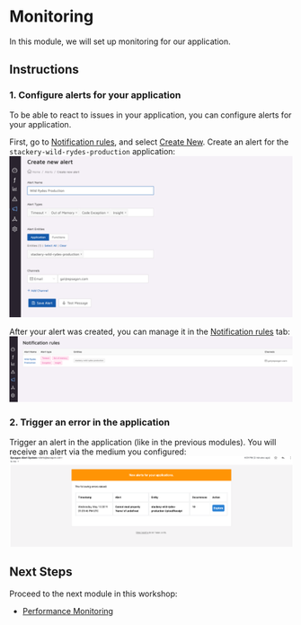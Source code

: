 # Monitoring
In this module, we will set up monitoring for our application.

## Instructions
### 1. Configure alerts for your application
To be able to react to issues in your application, you can configure alerts for your application.

First, go to [Notification rules](https://dashboard.epsagon.com/alerts), and select  [Create New](https://dashboard.epsagon.com/alerts/new). Create an alert for the `stackery-wild-rydes-production` application:
![Create new Alert](images/08-new-alert.png)

After your alert was created, you can manage it in the [Notification rules](https://dashboard.epsagon.com/alerts) tab:
![Notification rules](images/08-notification-rules.png)

### 2. Trigger an error in the application
Trigger an alert in the application (like in the previous modules). You will receive an alert via the medium you configured:
![Notification rules](images/08-mail-alert.png)

## Next Steps

Proceed to the next module in this workshop:

* [Performance Monitoring](09-performance-monitoring.md)
